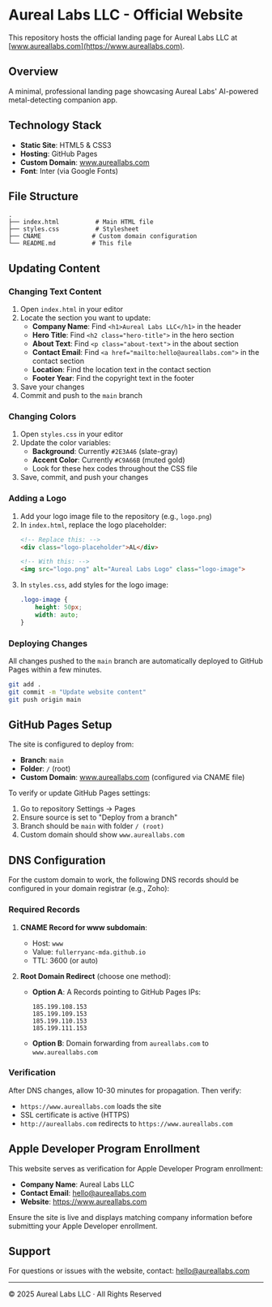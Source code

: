 # Aureal Labs LLC - Official Website

This repository hosts the official landing page for Aureal Labs LLC at [www.aureallabs.com](https://www.aureallabs.com).

## Overview

A minimal, professional landing page showcasing Aureal Labs' AI-powered metal-detecting companion app.

## Technology Stack

- **Static Site**: HTML5 & CSS3
- **Hosting**: GitHub Pages
- **Custom Domain**: www.aureallabs.com
- **Font**: Inter (via Google Fonts)

## File Structure

```
.
├── index.html          # Main HTML file
├── styles.css          # Stylesheet
├── CNAME              # Custom domain configuration
└── README.md          # This file
```

## Updating Content

### Changing Text Content

1. Open `index.html` in your editor
2. Locate the section you want to update:
   - **Company Name**: Find `<h1>Aureal Labs LLC</h1>` in the header
   - **Hero Title**: Find `<h2 class="hero-title">` in the hero section
   - **About Text**: Find `<p class="about-text">` in the about section
   - **Contact Email**: Find `<a href="mailto:hello@aureallabs.com">` in the contact section
   - **Location**: Find the location text in the contact section
   - **Footer Year**: Find the copyright text in the footer
3. Save your changes
4. Commit and push to the `main` branch

### Changing Colors

1. Open `styles.css` in your editor
2. Update the color variables:
   - **Background**: Currently `#2E3A46` (slate-gray)
   - **Accent Color**: Currently `#C9A66B` (muted gold)
   - Look for these hex codes throughout the CSS file
3. Save, commit, and push your changes

### Adding a Logo

1. Add your logo image file to the repository (e.g., `logo.png`)
2. In `index.html`, replace the logo placeholder:
   ```html
   <!-- Replace this: -->
   <div class="logo-placeholder">AL</div>
   
   <!-- With this: -->
   <img src="logo.png" alt="Aureal Labs Logo" class="logo-image">
   ```
3. In `styles.css`, add styles for the logo image:
   ```css
   .logo-image {
       height: 50px;
       width: auto;
   }
   ```

### Deploying Changes

All changes pushed to the `main` branch are automatically deployed to GitHub Pages within a few minutes.

```bash
git add .
git commit -m "Update website content"
git push origin main
```

## GitHub Pages Setup

The site is configured to deploy from:
- **Branch**: `main`
- **Folder**: `/` (root)
- **Custom Domain**: www.aureallabs.com (configured via CNAME file)

To verify or update GitHub Pages settings:
1. Go to repository Settings → Pages
2. Ensure source is set to "Deploy from a branch"
3. Branch should be `main` with folder `/ (root)`
4. Custom domain should show `www.aureallabs.com`

## DNS Configuration

For the custom domain to work, the following DNS records should be configured in your domain registrar (e.g., Zoho):

### Required Records

1. **CNAME Record for www subdomain**:
   - Host: `www`
   - Value: `fullerryanc-mda.github.io`
   - TTL: 3600 (or auto)

2. **Root Domain Redirect** (choose one method):
   - **Option A**: A Records pointing to GitHub Pages IPs:
     ```
     185.199.108.153
     185.199.109.153
     185.199.110.153
     185.199.111.153
     ```
   - **Option B**: Domain forwarding from `aureallabs.com` to `www.aureallabs.com`

### Verification

After DNS changes, allow 10-30 minutes for propagation. Then verify:
- `https://www.aureallabs.com` loads the site
- SSL certificate is active (HTTPS)
- `http://aureallabs.com` redirects to `https://www.aureallabs.com`

## Apple Developer Program Enrollment

This website serves as verification for Apple Developer Program enrollment:
- **Company Name**: Aureal Labs LLC
- **Contact Email**: hello@aureallabs.com
- **Website**: https://www.aureallabs.com

Ensure the site is live and displays matching company information before submitting your Apple Developer enrollment.

## Support

For questions or issues with the website, contact: hello@aureallabs.com

---

© 2025 Aureal Labs LLC · All Rights Reserved
